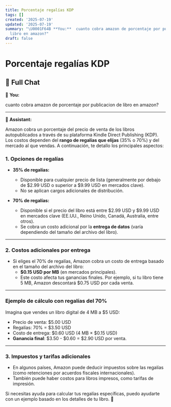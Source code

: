 ```yaml
---
title: Porcentaje regalías KDP
tags: []
created: '2025-07-19'
updated: '2025-07-19'
summary: "\U0001F64B **You:**  cuanto cobra amazon de porcentaje por publicacion de
  libro en amazon?"
draft: false
---
```


# Porcentaje regalías KDP

## 🧠 Full Chat

🙋 **You:**

cuanto cobra amazon de porcentaje por publicacion de libro en amazon?

---

🤖 **Assistant:**

Amazon cobra un porcentaje del precio de venta de los libros autopublicados a través de su plataforma Kindle Direct Publishing (KDP). Los costos dependen del **rango de regalías que elijas** (35% o 70%) y del mercado al que vendas. A continuación, te detallo los principales aspectos:

### **1. Opciones de regalías**
- **35% de regalías:**
  - Disponible para cualquier precio de lista (generalmente por debajo de $2.99 USD o superior a $9.99 USD en mercados clave).
  - No se aplican cargos adicionales de distribución.
  
- **70% de regalías:**
  - Disponible si el precio del libro está entre $2.99 USD y $9.99 USD en mercados clave (EE.UU., Reino Unido, Canadá, Australia, entre otros).
  - Se cobra un costo adicional por la **entrega de datos** (varía dependiendo del tamaño del archivo del libro).

---

### **2. Costos adicionales por entrega**
- Si eliges el 70% de regalías, Amazon cobra un costo de entrega basado en el tamaño del archivo del libro:
  - **$0.15 USD por MB** (en mercados principales).
  - Este costo afecta tus ganancias finales. Por ejemplo, si tu libro tiene 5 MB, Amazon descontará $0.75 USD por cada venta.

---

### **Ejemplo de cálculo con regalías del 70%**
Imagina que vendes un libro digital de 4 MB a $5 USD:
- Precio de venta: $5.00 USD
- Regalías: 70% = $3.50 USD
- Costo de entrega: $0.60 USD (4 MB × $0.15 USD)
- **Ganancia final**: $3.50 - $0.60 = $2.90 USD por venta.

---

### **3. Impuestos y tarifas adicionales**
- En algunos países, Amazon puede deducir impuestos sobre las regalías (como retenciones por acuerdos fiscales internacionales).
- También puede haber costos para libros impresos, como tarifas de impresión.

Si necesitas ayuda para calcular tus regalías específicas, puedo ayudarte con un ejemplo basado en los detalles de tu libro. 🚀